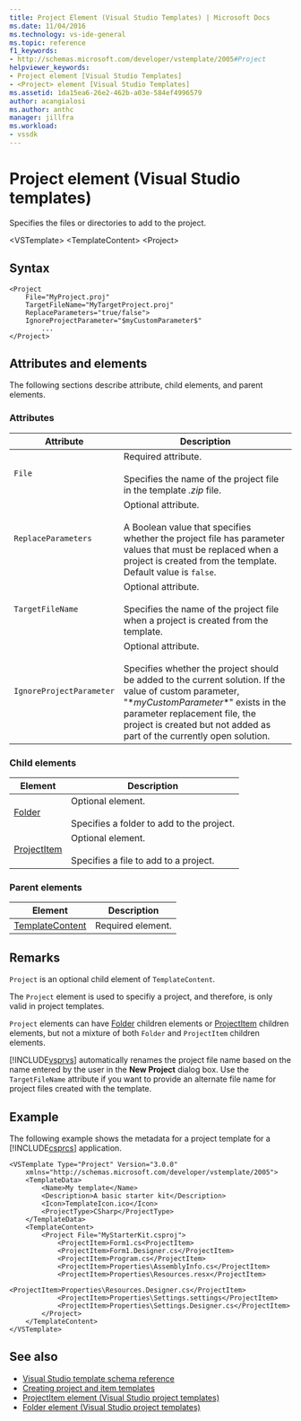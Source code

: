 ```yaml
---
title: Project Element (Visual Studio Templates) | Microsoft Docs
ms.date: 11/04/2016
ms.technology: vs-ide-general
ms.topic: reference
f1_keywords:
- http://schemas.microsoft.com/developer/vstemplate/2005#Project
helpviewer_keywords:
- Project element [Visual Studio Templates]
- <Project> element [Visual Studio Templates]
ms.assetid: 1da15ea6-26e2-462b-a03e-584ef4996579
author: acangialosi
ms.author: anthc
manager: jillfra
ms.workload:
- vssdk
---
```

# Project element (Visual Studio templates)
Specifies the files or directories to add to the project.

 \<VSTemplate>
 \<TemplateContent>
 \<Project>

## Syntax

```
<Project
    File="MyProject.proj"
    TargetFileName="MyTargetProject.proj"
    ReplaceParameters="true/false">
    IgnoreProjectParameter="$myCustomParameter$"
        ...
</Project>
```

## Attributes and elements
 The following sections describe attribute, child elements, and parent elements.

### Attributes

|Attribute|Description|
|---------------|-----------------|
|`File`|Required attribute.<br /><br /> Specifies the name of the project file in the template *.zip* file.|
|`ReplaceParameters`|Optional attribute.<br /><br /> A Boolean value that specifies whether the project file has parameter values that must be replaced when a project is created from the template. Default value is `false`.|
|`TargetFileName`|Optional attribute.<br /><br /> Specifies the name of the project file when a project is created from the template.|
|`IgnoreProjectParameter`|Optional attribute.<br /><br /> Specifies whether the project should be added to the current solution. If the value of custom parameter, "$*myCustomParameter*$" exists in the parameter replacement file, the project is created but not added as part of the currently open solution.|

### Child elements

|Element|Description|
|-------------|-----------------|
|[Folder](../extensibility/folder-element-visual-studio-project-templates.md)|Optional element.<br /><br /> Specifies a folder to add to the project.|
|[ProjectItem](../extensibility/projectitem-element-visual-studio-project-templates.md)|Optional element.<br /><br /> Specifies a file to add to a project.|

### Parent elements

|Element|Description|
|-------------|-----------------|
|[TemplateContent](../extensibility/templatecontent-element-visual-studio-templates.md)|Required element.|

## Remarks
 `Project` is an optional child element of `TemplateContent`.

 The `Project` element is used to specifiy a project, and therefore, is only valid in project templates.

 `Project` elements can have [Folder](../extensibility/folder-element-visual-studio-project-templates.md) children elements or [ProjectItem](../extensibility/projectitem-element-visual-studio-project-templates.md) children elements, but not a mixture of both `Folder` and `ProjectItem` children elements.

 [!INCLUDE[vsprvs](../code-quality/includes/vsprvs_md.md)] automatically renames the project file name based on the name entered by the user in the **New Project** dialog box. Use the `TargetFileName` attribute if you want to provide an alternate file name for project files created with the template.

## Example
 The following example shows the metadata for a project template for a [!INCLUDE[csprcs](../data-tools/includes/csprcs_md.md)] application.

```
<VSTemplate Type="Project" Version="3.0.0"
    xmlns="http://schemas.microsoft.com/developer/vstemplate/2005">
    <TemplateData>
        <Name>My template</Name>
        <Description>A basic starter kit</Description>
        <Icon>TemplateIcon.ico</Icon>
        <ProjectType>CSharp</ProjectType>
    </TemplateData>
    <TemplateContent>
        <Project File="MyStarterKit.csproj">
            <ProjectItem>Form1.cs<ProjectItem>
            <ProjectItem>Form1.Designer.cs</ProjectItem>
            <ProjectItem>Program.cs</ProjectItem>
            <ProjectItem>Properties\AssemblyInfo.cs</ProjectItem>
            <ProjectItem>Properties\Resources.resx</ProjectItem>
            <ProjectItem>Properties\Resources.Designer.cs</ProjectItem>
            <ProjectItem>Properties\Settings.settings</ProjectItem>
            <ProjectItem>Properties\Settings.Designer.cs</ProjectItem>
        </Project>
    </TemplateContent>
</VSTemplate>
```

## See also
- [Visual Studio template schema reference](../extensibility/visual-studio-template-schema-reference.md)
- [Creating project and item templates](../ide/creating-project-and-item-templates.md)
- [ProjectItem element (Visual Studio project templates)](../extensibility/projectitem-element-visual-studio-project-templates.md)
- [Folder element (Visual Studio project templates)](../extensibility/folder-element-visual-studio-project-templates.md)
